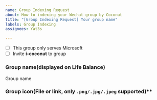 ```yaml
---
name: Group Indexing Request
about: How to indexing your Wechat group by Coconut
title: "[Group Indexing Request] Your group name"
labels: Group Indexing
assignees: Yat3s

---
```


- [ ] This group only serves Microsoft
- [ ] Invite **i-coconut** to group

### Group name(displayed on Life Balance)
Group name

### Group icon(File or link, only `.png/.jpg/.jpeg` supported)**
